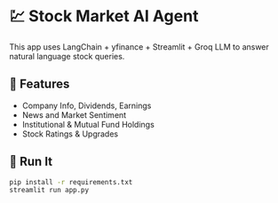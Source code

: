 # 💹 Stock Market AI Agent

This app uses LangChain + yfinance + Streamlit + Groq LLM to answer natural language stock queries.

## 🧪 Features

- Company Info, Dividends, Earnings
- News and Market Sentiment
- Institutional & Mutual Fund Holdings
- Stock Ratings & Upgrades

## 🚀 Run It

```bash
pip install -r requirements.txt
streamlit run app.py